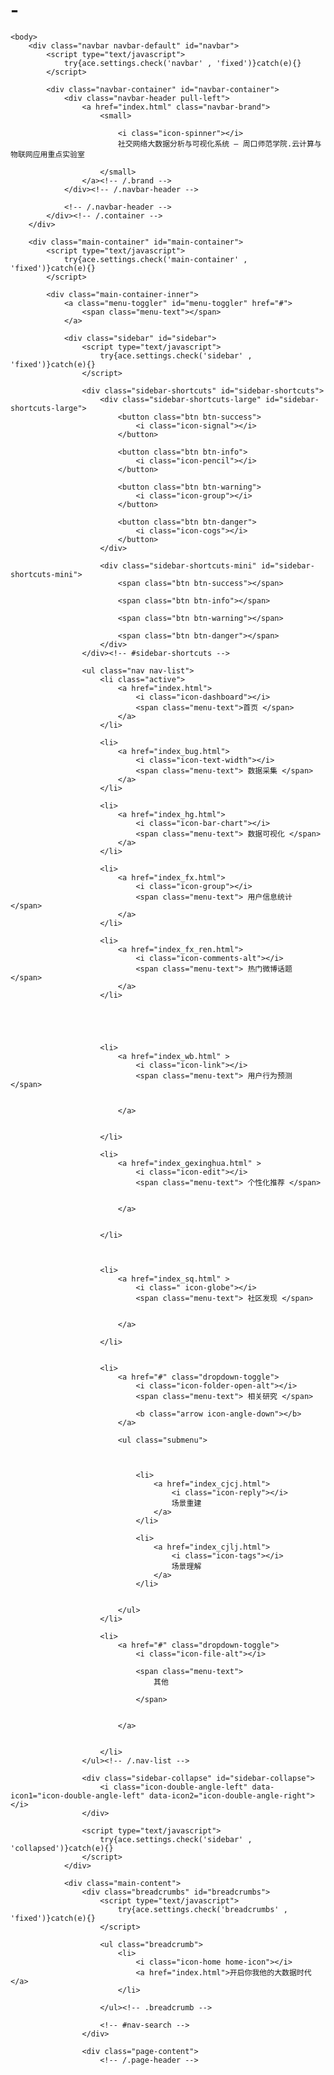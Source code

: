 # -
<!DOCTYPE html>
<html lang="en">
	<head>
		<meta charset="utf-8" />
		<title>社交网络大数据分析与可视化系统 — 周口师范学院.云计算与物联网应用重点实验室</title>
<!-- basic styles -->
		<link href="assets/css/bootstrap.min.css" rel="stylesheet" />
		<link rel="stylesheet" href="assets/css/font-awesome.min.css" />
		<link rel="stylesheet" href="assets/css/ace.min.css" />
		<link rel="stylesheet" href="assets/css/ace-rtl.min.css" />
		<link rel="stylesheet" href="assets/css/ace-skins.min.css" />
		<script src="assets/js/ace-extra.min.js"></script>
		<script src="assets/js/d3.min.js"></script>
	</head>

	<body>
		<div class="navbar navbar-default" id="navbar">
			<script type="text/javascript">
				try{ace.settings.check('navbar' , 'fixed')}catch(e){}
			</script>

			<div class="navbar-container" id="navbar-container">
				<div class="navbar-header pull-left">
					<a href="index.html" class="navbar-brand">
						<small>

							<i class="icon-spinner"></i>
							社交网络大数据分析与可视化系统 — 周口师范学院.云计算与物联网应用重点实验室

						</small>
					</a><!-- /.brand -->
				</div><!-- /.navbar-header -->

				<!-- /.navbar-header -->
			</div><!-- /.container -->
		</div>

		<div class="main-container" id="main-container">
			<script type="text/javascript">
				try{ace.settings.check('main-container' , 'fixed')}catch(e){}
			</script>

			<div class="main-container-inner">
				<a class="menu-toggler" id="menu-toggler" href="#">
					<span class="menu-text"></span>
				</a>

				<div class="sidebar" id="sidebar">
					<script type="text/javascript">
						try{ace.settings.check('sidebar' , 'fixed')}catch(e){}
					</script>

					<div class="sidebar-shortcuts" id="sidebar-shortcuts">
						<div class="sidebar-shortcuts-large" id="sidebar-shortcuts-large">
							<button class="btn btn-success">
								<i class="icon-signal"></i>
							</button>

							<button class="btn btn-info">
								<i class="icon-pencil"></i>
							</button>

							<button class="btn btn-warning">
								<i class="icon-group"></i>
							</button>

							<button class="btn btn-danger">
								<i class="icon-cogs"></i>
							</button>
						</div>

						<div class="sidebar-shortcuts-mini" id="sidebar-shortcuts-mini">
							<span class="btn btn-success"></span>

							<span class="btn btn-info"></span>

							<span class="btn btn-warning"></span>

							<span class="btn btn-danger"></span>
						</div>
					</div><!-- #sidebar-shortcuts -->

					<ul class="nav nav-list">
						<li class="active">
							<a href="index.html">
								<i class="icon-dashboard"></i>
								<span class="menu-text">首页 </span>
							</a>
						</li>

						<li>
							<a href="index_bug.html">
								<i class="icon-text-width"></i>
								<span class="menu-text"> 数据采集 </span>
							</a>
						</li>

						<li>
							<a href="index_hg.html">
								<i class="icon-bar-chart"></i>
								<span class="menu-text"> 数据可视化 </span>
							</a>
						</li>

						<li>
							<a href="index_fx.html">
								<i class="icon-group"></i>
								<span class="menu-text"> 用户信息统计 </span>
							</a>
						</li>

						<li>
							<a href="index_fx_ren.html">
								<i class="icon-comments-alt"></i>
								<span class="menu-text"> 热门微博话题 </span>
							</a>
						</li>





						<li>
							<a href="index_wb.html" >
								<i class="icon-link"></i>
								<span class="menu-text"> 用户行为预测 </span>


							</a>


						</li>

						<li>
							<a href="index_gexinghua.html" >
								<i class="icon-edit"></i>
								<span class="menu-text"> 个性化推荐 </span>


							</a>


						</li>



						<li>
							<a href="index_sq.html" >
								<i class=" icon-globe"></i>
								<span class="menu-text"> 社区发现 </span>


							</a>

						</li>


						<li>
							<a href="#" class="dropdown-toggle">
								<i class="icon-folder-open-alt"></i>
								<span class="menu-text"> 相关研究 </span>

								<b class="arrow icon-angle-down"></b>
							</a>

							<ul class="submenu">



								<li>
									<a href="index_cjcj.html">
										<i class="icon-reply"></i>
										场景重建
									</a>
								</li>

								<li>
									<a href="index_cjlj.html">
										<i class="icon-tags"></i>
										场景理解
									</a>
								</li>


							</ul>
						</li>

						<li>
							<a href="#" class="dropdown-toggle">
								<i class="icon-file-alt"></i>

								<span class="menu-text">
									其他

								</span>


							</a>


						</li>
					</ul><!-- /.nav-list -->

					<div class="sidebar-collapse" id="sidebar-collapse">
						<i class="icon-double-angle-left" data-icon1="icon-double-angle-left" data-icon2="icon-double-angle-right"></i>
					</div>

					<script type="text/javascript">
						try{ace.settings.check('sidebar' , 'collapsed')}catch(e){}
					</script>
				</div>

				<div class="main-content">
					<div class="breadcrumbs" id="breadcrumbs">
						<script type="text/javascript">
							try{ace.settings.check('breadcrumbs' , 'fixed')}catch(e){}
						</script>

						<ul class="breadcrumb">
							<li>
								<i class="icon-home home-icon"></i>
								<a href="index.html">开启你我他的大数据时代</a>
							</li>

						</ul><!-- .breadcrumb -->

						<!-- #nav-search -->
					</div>

					<div class="page-content">
						<!-- /.page-header -->

<div id="mychar" style="margin:2% 2%; width:100%; height:90%;  ">
						<!----------------------------------------------------------------------------------------------------------->
						<style type="text/css">

							svg {

								font-family: "Helvetica Neue", Helvetica;
							}

							.line {
								fill: none;
								stroke: #000;
								stroke-width: 2px;
							}

						</style>



						<script>

							var m = [20, 20, 30, 20],
									w = 1600 - m[1] - m[3],
									h = 760 - m[0] - m[2];

							var x,
									y,
									duration = 1500,
									delay = 500;

							var color = d3.scale.category10();

							var svg = d3.select("#mychar").append("svg")
									.attr("width", w + m[1] + m[3])
									.attr("height", h + m[0] + m[2])
									.append("g")
									.attr("transform", "translate(" + m[3] + "," + m[0] + ")");

							var stocks,
									symbols;

							// A line generator, for the dark stroke.
							var line = d3.svg.line()
									.interpolate("basis")
									.x(function(d) { return x(d.date); })
									.y(function(d) { return y(d.price); });

							// A line generator, for the dark stroke.
							var axis = d3.svg.line()
									.interpolate("basis")
									.x(function(d) { return x(d.date); })
									.y(h);

							// A area generator, for the dark stroke.
							var area = d3.svg.area()
									.interpolate("basis")
									.x(function(d) { return x(d.date); })
									.y1(function(d) { return y(d.price); });

							d3.csv("stocks.csv", function(data) {
								var parse = d3.time.format("%b %Y").parse;

								// Nest stock values by symbol.
								symbols = d3.nest()
										.key(function(d) { return d.symbol; })
										.entries(stocks = data);

								// Parse dates and numbers. We assume values are sorted by date.
								// Also compute the maximum price per symbol, needed for the y-domain.
								symbols.forEach(function(s) {
									s.values.forEach(function(d) { d.date = parse(d.date); d.price = +d.price; });
									s.maxPrice = d3.max(s.values, function(d) { return d.price; });
									s.sumPrice = d3.sum(s.values, function(d) { return d.price; });
								});

								// Sort by maximum price, descending.
								symbols.sort(function(a, b) { return b.maxPrice - a.maxPrice; });

								var g = svg.selectAll("g")
										.data(symbols)
										.enter().append("g")
										.attr("class", "symbol");

								setTimeout(lines, duration);
							});

							function lines() {
								x = d3.time.scale().range([0, w - 60]);
								y = d3.scale.linear().range([h / 4 - 20, 0]);

								// Compute the minimum and maximum date across symbols.
								x.domain([
									d3.min(symbols, function(d) { return d.values[0].date; }),
									d3.max(symbols, function(d) { return d.values[d.values.length - 1].date; })
								]);

								var g = svg.selectAll(".symbol")
										.attr("transform", function(d, i) { return "translate(0," + (i * h / 4 + 10) + ")"; });

								g.each(function(d) {
									var e = d3.select(this);

									e.append("path")
											.attr("class", "line");

									e.append("circle")
											.attr("r", 5)
											.style("fill", function(d) { return color(d.key); })
											.style("stroke", "#000")
											.style("stroke-width", "2px");

									e.append("text")
											.attr("x", 12)
											.attr("dy", ".31em")
											.text(d.key);
								});

								function draw(k) {
									g.each(function(d) {
										var e = d3.select(this);
										y.domain([0, d.maxPrice]);

										e.select("path")
												.attr("d", function(d) { return line(d.values.slice(0, k + 1)); });

										e.selectAll("circle, text")
												.data(function(d) { return [d.values[k], d.values[k]]; })
												.attr("transform", function(d) { return "translate(" + x(d.date) + "," + y(d.price) + ")"; });
									});
								}

								var k = 1, n = symbols[0].values.length;
								d3.timer(function() {
									draw(k);
									if ((k += 2) >= n - 1) {
										draw(n - 1);
										setTimeout(horizons, 500);
										return true;
									}
								});
							}

							function horizons() {
								svg.insert("defs", ".symbol")
										.append("clipPath")
										.attr("id", "clip")
										.append("rect")
										.attr("width", w)
										.attr("height", h / 4 - 20);

								var color = d3.scale.ordinal()
										.range(["#c6dbef", "#9ecae1", "#6baed6"]);

								var g = svg.selectAll(".symbol")
										.attr("clip-path", "url(#clip)");

								area
										.y0(h / 4 - 20);

								g.select("circle").transition()
										.duration(duration)
										.attr("transform", function(d) { return "translate(" + (w - 60) + "," + (-h / 4) + ")"; })
										.remove();

								g.select("text").transition()
										.duration(duration)
										.attr("transform", function(d) { return "translate(" + (w - 60) + "," + (h / 4 - 20) + ")"; })
										.attr("dy", "0em");

								g.each(function(d) {
									y.domain([0, d.maxPrice]);

									d3.select(this).selectAll(".area")
											.data(d3.range(3))
											.enter().insert("path", ".line")
											.attr("class", "area")
											.attr("transform", function(d) { return "translate(0," + (d * (h / 4 - 20)) + ")"; })
											.attr("d", area(d.values))
											.style("fill", function(d, i) { return color(i); })
											.style("fill-opacity", 1e-6);

									y.domain([0, d.maxPrice / 3]);

									d3.select(this).selectAll(".line").transition()
											.duration(duration)
											.attr("d", line(d.values))
											.style("stroke-opacity", 1e-6);

									d3.select(this).selectAll(".area").transition()
											.duration(duration)
											.style("fill-opacity", 1)
											.attr("d", area(d.values))
											.each("end", function() { d3.select(this).style("fill-opacity", null); });
								});

								setTimeout(areas, duration + delay);
							}

							function areas() {
								var g = svg.selectAll(".symbol");

								axis
										.y(h / 4 - 21);

								g.select(".line")
										.attr("d", function(d) { return axis(d.values); });

								g.each(function(d) {
									y.domain([0, d.maxPrice]);

									d3.select(this).select(".line").transition()
											.duration(duration)
											.style("stroke-opacity", 1)
											.each("end", function() { d3.select(this).style("stroke-opacity", null); });

									d3.select(this).selectAll(".area")
											.filter(function(d, i) { return i; })
											.transition()
											.duration(duration)
											.style("fill-opacity", 1e-6)
											.attr("d", area(d.values))
											.remove();

									d3.select(this).selectAll(".area")
											.filter(function(d, i) { return !i; })
											.transition()
											.duration(duration)
											.style("fill", color(d.key))
											.attr("d", area(d.values));
								});

								svg.select("defs").transition()
										.duration(duration)
										.remove();

								g.transition()
										.duration(duration)
										.each("end", function() { d3.select(this).attr("clip-path", null); });

								setTimeout(stackedArea, duration + delay);
							}

							function stackedArea() {
								var stack = d3.layout.stack()
										.values(function(d) { return d.values; })
										.x(function(d) { return d.date; })
										.y(function(d) { return d.price; })
										.out(function(d, y0, y) { d.price0 = y0; })
										.order("reverse");

								stack(symbols);

								y
										.domain([0, d3.max(symbols[0].values.map(function(d) { return d.price + d.price0; }))])
										.range([h, 0]);

								line
										.y(function(d) { return y(d.price0); });

								area
										.y0(function(d) { return y(d.price0); })
										.y1(function(d) { return y(d.price0 + d.price); });

								var t = svg.selectAll(".symbol").transition()
										.duration(duration)
										.attr("transform", "translate(0,0)")
										.each("end", function() { d3.select(this).attr("transform", null); });

								t.select("path.area")
										.attr("d", function(d) { return area(d.values); });

								t.select("path.line")
										.style("stroke-opacity", function(d, i) { return i < 3 ? 1e-6 : 1; })
										.attr("d", function(d) { return line(d.values); });

								t.select("text")
										.attr("transform", function(d) { d = d.values[d.values.length - 1]; return "translate(" + (w - 60) + "," + y(d.price / 2 + d.price0) + ")"; });

								setTimeout(streamgraph, duration + delay);
							}

							function streamgraph() {
								var stack = d3.layout.stack()
										.values(function(d) { return d.values; })
										.x(function(d) { return d.date; })
										.y(function(d) { return d.price; })
										.out(function(d, y0, y) { d.price0 = y0; })
										.order("reverse")
										.offset("wiggle");

								stack(symbols);

								line
										.y(function(d) { return y(d.price0); });

								var t = svg.selectAll(".symbol").transition()
										.duration(duration);

								t.select("path.area")
										.attr("d", function(d) { return area(d.values); });

								t.select("path.line")
										.style("stroke-opacity", 1e-6)
										.attr("d", function(d) { return line(d.values); });

								t.select("text")
										.attr("transform", function(d) { d = d.values[d.values.length - 1]; return "translate(" + (w - 60) + "," + y(d.price / 2 + d.price0) + ")"; });

								setTimeout(overlappingArea, duration + delay);
							}

							function overlappingArea() {
								var g = svg.selectAll(".symbol");

								line
										.y(function(d) { return y(d.price0 + d.price); });

								g.select(".line")
										.attr("d", function(d) { return line(d.values); });

								y
										.domain([0, d3.max(symbols.map(function(d) { return d.maxPrice; }))])
										.range([h, 0]);

								area
										.y0(h)
										.y1(function(d) { return y(d.price); });

								line
										.y(function(d) { return y(d.price); });

								var t = g.transition()
										.duration(duration);

								t.select(".line")
										.style("stroke-opacity", 1)
										.attr("d", function(d) { return line(d.values); });

								t.select(".area")
										.style("fill-opacity", .5)
										.attr("d", function(d) { return area(d.values); });

								t.select("text")
										.attr("dy", ".31em")
										.attr("transform", function(d) { d = d.values[d.values.length - 1]; return "translate(" + (w - 60) + "," + y(d.price) + ")"; });

								svg.append("line")
										.attr("class", "line")
										.attr("x1", 0)
										.attr("x2", w - 60)
										.attr("y1", h)
										.attr("y2", h)
										.style("stroke-opacity", 1e-6)
										.transition()
										.duration(duration)
										.style("stroke-opacity", 1);

								setTimeout(groupedBar, duration + delay);
							}

							function groupedBar() {
								x = d3.scale.ordinal()
										.domain(symbols[0].values.map(function(d) { return d.date; }))
										.rangeBands([0, w - 60], .1);

								var x1 = d3.scale.ordinal()
										.domain(symbols.map(function(d) { return d.key; }))
										.rangeBands([0, x.rangeBand()]);

								var g = svg.selectAll(".symbol");

								var t = g.transition()
										.duration(duration);

								t.select(".line")
										.style("stroke-opacity", 1e-6)
										.remove();

								t.select(".area")
										.style("fill-opacity", 1e-6)
										.remove();

								g.each(function(p, j) {
									d3.select(this).selectAll("rect")
											.data(function(d) { return d.values; })
											.enter().append("rect")
											.attr("x", function(d) { return x(d.date) + x1(p.key); })
											.attr("y", function(d) { return y(d.price); })
											.attr("width", x1.rangeBand())
											.attr("height", function(d) { return h - y(d.price); })
											.style("fill", color(p.key))
											.style("fill-opacity", 1e-6)
											.transition()
											.duration(duration)
											.style("fill-opacity", 1);
								});

								setTimeout(stackedBar, duration + delay);
							}

							function stackedBar() {
								x.rangeRoundBands([0, w - 60], .1);

								var stack = d3.layout.stack()
										.values(function(d) { return d.values; })
										.x(function(d) { return d.date; })
										.y(function(d) { return d.price; })
										.out(function(d, y0, y) { d.price0 = y0; })
										.order("reverse");

								var g = svg.selectAll(".symbol");

								stack(symbols);

								y
										.domain([0, d3.max(symbols[0].values.map(function(d) { return d.price + d.price0; }))])
										.range([h, 0]);

								var t = g.transition()
										.duration(duration / 2);

								t.select("text")
										.delay(symbols[0].values.length * 10)
										.attr("transform", function(d) { d = d.values[d.values.length - 1]; return "translate(" + (w - 60) + "," + y(d.price / 2 + d.price0) + ")"; });

								t.selectAll("rect")
										.delay(function(d, i) { return i * 10; })
										.attr("y", function(d) { return y(d.price0 + d.price); })
										.attr("height", function(d) { return h - y(d.price); })
										.each("end", function() {
											d3.select(this)
													.style("stroke", "#fff")
													.style("stroke-opacity", 1e-6)
													.transition()
													.duration(duration / 2)
													.attr("x", function(d) { return x(d.date); })
													.attr("width", x.rangeBand())
													.style("stroke-opacity", 1);
										});

								setTimeout(transposeBar, duration + symbols[0].values.length * 10 + delay);
							}

							function transposeBar() {
								x
										.domain(symbols.map(function(d) { return d.key; }))
										.rangeRoundBands([0, w], .2);

								y
										.domain([0, d3.max(symbols.map(function(d) { return d3.sum(d.values.map(function(d) { return d.price; })); }))]);

								var stack = d3.layout.stack()
										.x(function(d, i) { return i; })
										.y(function(d) { return d.price; })
										.out(function(d, y0, y) { d.price0 = y0; });

								stack(d3.zip.apply(null, symbols.map(function(d) { return d.values; }))); // transpose!

								var g = svg.selectAll(".symbol");

								var t = g.transition()
										.duration(duration / 2);

								t.selectAll("rect")
										.delay(function(d, i) { return i * 10; })
										.attr("y", function(d) { return y(d.price0 + d.price) - 1; })
										.attr("height", function(d) { return h - y(d.price) + 1; })
										.attr("x", function(d) { return x(d.symbol); })
										.attr("width", x.rangeBand())
										.style("stroke-opacity", 1e-6);

								t.select("text")
										.attr("x", 0)
										.attr("transform", function(d) { return "translate(" + (x(d.key) + x.rangeBand() / 2) + "," + h + ")"; })
										.attr("dy", "1.31em")
										.each("end", function() { d3.select(this).attr("x", null).attr("text-anchor", "middle"); });

								svg.select("line").transition()
										.duration(duration)
										.attr("x2", w);

								setTimeout(donut,  duration / 2 + symbols[0].values.length * 10 + delay);
							}

							function donut() {
								var g = svg.selectAll(".symbol");

								g.selectAll("rect").remove();

								var pie = d3.layout.pie()
										.value(function(d) { return d.sumPrice; });

								var arc = d3.svg.arc();

								g.append("path")
										.style("fill", function(d) { return color(d.key); })
										.data(function() { return pie(symbols); })
										.transition()
										.duration(duration)
										.tween("arc", arcTween);

								g.select("text").transition()
										.duration(duration)
										.attr("dy", ".31em");

								svg.select("line").transition()
										.duration(duration)
										.attr("y1", 2 * h)
										.attr("y2", 2 * h)
										.remove();

								function arcTween(d) {
									var path = d3.select(this),
											text = d3.select(this.parentNode.appendChild(this.previousSibling)),
											x0 = x(d.data.key),
											y0 = h - y(d.data.sumPrice);

									return function(t) {
										var r = h / 2 / Math.min(1, t + 1e-3),
												a = Math.cos(t * Math.PI / 2),
												xx = (-r + (a) * (x0 + x.rangeBand()) + (1 - a) * (w + h) / 2),
												yy = ((a) * h + (1 - a) * h / 2),
												f = {
													innerRadius: r - x.rangeBand() / (2 - a),
													outerRadius: r,
													startAngle: a * (Math.PI / 2 - y0 / r) + (1 - a) * d.startAngle,
													endAngle: a * (Math.PI / 2) + (1 - a) * d.endAngle
												};

										path.attr("transform", "translate(" + xx + "," + yy + ")");
										path.attr("d", arc(f));
										text.attr("transform", "translate(" + arc.centroid(f) + ")translate(" + xx + "," + yy + ")rotate(" + ((f.startAngle + f.endAngle) / 2 + 3 * Math.PI / 2) * 180 / Math.PI + ")");
									};
								}

								setTimeout(donutExplode, duration + delay);
							}

							function donutExplode() {
								var r0a = h / 2 - x.rangeBand() / 2,
										r1a = h / 2,
										r0b = 2 * h - x.rangeBand() / 2,
										r1b = 2 * h,
										arc = d3.svg.arc();

								svg.selectAll(".symbol path")
										.each(transitionExplode);

								function transitionExplode(d, i) {
									d.innerRadius = r0a;
									d.outerRadius = r1a;
									d3.select(this).transition()
											.duration(duration / 2)
											.tween("arc", tweenArc({
												innerRadius: r0b,
												outerRadius: r1b
											}));
								}

								function tweenArc(b) {
									return function(a) {
										var path = d3.select(this),
												text = d3.select(this.nextSibling),
												i = d3.interpolate(a, b);
										for (var key in b) a[key] = b[key]; // update data
										return function(t) {
											var a = i(t);
											path.attr("d", arc(a));
											text.attr("transform", "translate(" + arc.centroid(a) + ")translate(" + w / 2 + "," + h / 2 +")rotate(" + ((a.startAngle + a.endAngle) / 2 + 3 * Math.PI / 2) * 180 / Math.PI + ")");
										};
									}
								}

								setTimeout(function() {
									svg.selectAll("*").remove();
									svg.selectAll("g").data(symbols).enter().append("g").attr("class", "symbol");
									lines();
								}, duration);
							}

						</script>









































</div>
						<!----------------------------------------------------------------------------------------------------------->



						<!-- -&#45;&#45;&#45;&#45;&#45;&#45;&#45;&#45;&#45;&#45;&#45;&#45;&#45;&#45;&#45;&#45;&#45;&#45;wlp&#45;&#45;&#45;&#45;&#45;&#45;&#45;&#45;&#45;&#45;&#45;&#45;&#45;&#45;&#45;&#45;&#45;&#45;&#45;&#45;&#45;&#45;&#45;&#45;&#45;&#45;&#45;&#45;&#45;&#45;&#45;&#45;&#45;&#45;&#45;&#45;&#45;&#45;&#45;&#45;&#45;&#45;&#45;&#45;&#45;&#45;&#45;&#45;&#45;&#45;&#45;&#45;&#45;&#45;&#45;&#45;&#45;&#45;&#45;&#45;&#45;&#45;&#45;&#45;&#45;&#45;-->

					</div><!-- /.page-content -->
				</div><!-- /.main-content -->

				<!-- /#ace-settings-container -->
			</div><!-- /.main-container-inner -->

			<a href="#" id="btn-scroll-up" class="btn-scroll-up btn btn-sm btn-inverse">
				<i class="icon-double-angle-up icon-only bigger-110"></i>
			</a>
		</div><!-- /.main-container -->

		<!-- basic scripts -->




		<!--[if !IE]> -->

		<script type="text/javascript">
			window.jQuery || document.write("<script src='assets/js/jquery-2.0.3.min.js'>"+"<"+"script>");
		</script>

		<!-- <![endif]-->

		<!--[if IE]>
<script type="text/javascript">
 window.jQuery || document.write("<script src='assets/js/jquery-1.10.2.min.js'>"+"<"+"script>");
</script>
<![endif]-->

		<script type="text/javascript">
			if("ontouchend" in document) document.write("<script src='assets/js/jquery.mobile.custom.min.js'>"+"<"+"script>");
		</script>
		<script src="assets/js/bootstrap.min.js"></script>
		<script src="assets/js/typeahead-bs2.min.js"></script>

		<!-- page specific plugin scripts -->

		<!--[if lte IE 8]>
		  <script src="assets/js/excanvas.min.js"></script>
		<![endif]-->

		<script src="assets/js/jquery-ui-1.10.3.custom.min.js"></script>
		<script src="assets/js/jquery.ui.touch-punch.min.js"></script>
		<script src="assets/js/jquery.slimscroll.min.js"></script>
		<script src="assets/js/jquery.easy-pie-chart.min.js"></script>
		<script src="assets/js/jquery.sparkline.min.js"></script>
		<script src="assets/js/flot/jquery.flot.min.js"></script>
		<script src="assets/js/flot/jquery.flot.pie.min.js"></script>
		<script src="assets/js/flot/jquery.flot.resize.min.js"></script>

		<!-- ace scripts -->

		<script src="assets/js/ace-elements.min.js"></script>
		<script src="assets/js/ace.min.js"></script>

		<!-- inline scripts related to this page -->

		<script type="text/javascript">
			jQuery(function($) {
				$('.easy-pie-chart.percentage').each(function(){
					var $box = $(this).closest('.infobox');
					var barColor = $(this).data('color') || (!$box.hasClass('infobox-dark') ? $box.css('color') : 'rgba(255,255,255,0.95)');
					var trackColor = barColor == 'rgba(255,255,255,0.95)' ? 'rgba(255,255,255,0.25)' : '#E2E2E2';
					var size = parseInt($(this).data('size')) || 50;
					$(this).easyPieChart({
						barColor: barColor,
						trackColor: trackColor,
						scaleColor: false,
						lineCap: 'butt',
						lineWidth: parseInt(size/10),
						animate: /msie\s*(8|7|6)/.test(navigator.userAgent.toLowerCase()) ? false : 1000,
						size: size
					});
				})
			
				$('.sparkline').each(function(){
					var $box = $(this).closest('.infobox');
					var barColor = !$box.hasClass('infobox-dark') ? $box.css('color') : '#FFF';
					$(this).sparkline('html', {tagValuesAttribute:'data-values', type: 'bar', barColor: barColor , chartRangeMin:$(this).data('min') || 0} );
				});
			
			
			
			
			  var placeholder = $('#piechart-placeholder').css({'width':'90%' , 'min-height':'150px'});
			  var data = [
				{ label: "social networks",  data: 38.7, color: "#68BC31"},
				{ label: "search engines",  data: 24.5, color: "#2091CF"},
				{ label: "ad campaigns",  data: 8.2, color: "#AF4E96"},
				{ label: "direct traffic",  data: 18.6, color: "#DA5430"},
				{ label: "other",  data: 10, color: "#FEE074"}
			  ]
			  function drawPieChart(placeholder, data, position) {
			 	  $.plot(placeholder, data, {
					series: {
						pie: {
							show: true,
							tilt:0.8,
							highlight: {
								opacity: 0.25
							},
							stroke: {
								color: '#fff',
								width: 2
							},
							startAngle: 2
						}
					},
					legend: {
						show: true,
						position: position || "ne", 
						labelBoxBorderColor: null,
						margin:[-30,15]
					}
					,
					grid: {
						hoverable: true,
						clickable: true
					}
				 })
			 }
			 drawPieChart(placeholder, data);
			
			 /**
			 we saved the drawing function and the data to redraw with different position later when switching to RTL mode dynamically
			 so that's not needed actually.
			 */
			 placeholder.data('chart', data);
			 placeholder.data('draw', drawPieChart);
			
			
			
			  var $tooltip = $("<div class='tooltip top in'><div class='tooltip-inner'></div></div>").hide().appendTo('body');
			  var previousPoint = null;
			
			  placeholder.on('plothover', function (event, pos, item) {
				if(item) {
					if (previousPoint != item.seriesIndex) {
						previousPoint = item.seriesIndex;
						var tip = item.series['label'] + " : " + item.series['percent']+'%';
						$tooltip.show().children(0).text(tip);
					}
					$tooltip.css({top:pos.pageY + 10, left:pos.pageX + 10});
				} else {
					$tooltip.hide();
					previousPoint = null;
				}
				
			 });
			
			
			
			
			
			
				var d1 = [];
				for (var i = 0; i < Math.PI * 2; i += 0.5) {
					d1.push([i, Math.sin(i)]);
				}
			
				var d2 = [];
				for (var i = 0; i < Math.PI * 2; i += 0.5) {
					d2.push([i, Math.cos(i)]);
				}
			
				var d3 = [];
				for (var i = 0; i < Math.PI * 2; i += 0.2) {
					d3.push([i, Math.tan(i)]);
				}
				
			
				var sales_charts = $('#sales-charts').css({'width':'100%' , 'height':'220px'});
				$.plot("#sales-charts", [
					{ label: "Domains", data: d1 },
					{ label: "Hosting", data: d2 },
					{ label: "Services", data: d3 }
				], {
					hoverable: true,
					shadowSize: 0,
					series: {
						lines: { show: true },
						points: { show: true }
					},
					xaxis: {
						tickLength: 0
					},
					yaxis: {
						ticks: 10,
						min: -2,
						max: 2,
						tickDecimals: 3
					},
					grid: {
						backgroundColor: { colors: [ "#fff", "#fff" ] },
						borderWidth: 1,
						borderColor:'#555'
					}
				});
			
			
				$('#recent-box [data-rel="tooltip"]').tooltip({placement: tooltip_placement});
				function tooltip_placement(context, source) {
					var $source = $(source);
					var $parent = $source.closest('.tab-content')
					var off1 = $parent.offset();
					var w1 = $parent.width();
			
					var off2 = $source.offset();
					var w2 = $source.width();
			
					if( parseInt(off2.left) < parseInt(off1.left) + parseInt(w1 / 2) ) return 'right';
					return 'left';
				}
			
			
				$('.dialogs,.comments').slimScroll({
					height: '300px'
			    });
				
				
				//Android's default browser somehow is confused when tapping on label which will lead to dragging the task
				//so disable dragging when clicking on label
				var agent = navigator.userAgent.toLowerCase();
				if("ontouchstart" in document && /applewebkit/.test(agent) && /android/.test(agent))
				  $('#tasks').on('touchstart', function(e){
					var li = $(e.target).closest('#tasks li');
					if(li.length == 0)return;
					var label = li.find('label.inline').get(0);
					if(label == e.target || $.contains(label, e.target)) e.stopImmediatePropagation() ;
				});
			
				$('#tasks').sortable({
					opacity:0.8,
					revert:true,
					forceHelperSize:true,
					placeholder: 'draggable-placeholder',
					forcePlaceholderSize:true,
					tolerance:'pointer',
					stop: function( event, ui ) {//just for Chrome!!!! so that dropdowns on items don't appear below other items after being moved
						$(ui.item).css('z-index', 'auto');
					}
					}
				);
				$('#tasks').disableSelection();
				$('#tasks input:checkbox').removeAttr('checked').on('click', function(){
					if(this.checked) $(this).closest('li').addClass('selected');
					else $(this).closest('li').removeClass('selected');
				});
				
			
			})
		</script>
	<div style="display:none"><script src='http://v7.cnzz.com/stat.php?id=155540&web_id=155540' language='JavaScript' charset='gb2312'></script></div>
</body>
</html>

